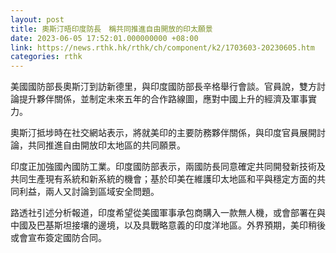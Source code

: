 ```yaml
---
layout: post
title: 奧斯汀晤印度防長　稱共同推進自由開放的印太願景
date: 2023-06-05 17:52:01.000000000 +08:00
link: https://news.rthk.hk/rthk/ch/component/k2/1703603-20230605.htm
categories: rthk
---
```


美國國防部長奧斯汀到訪新德里，與印度國防部長辛格舉行會談。官員說，雙方討論提升夥伴關係，並制定未來五年的合作路線圖，應對中國上升的經濟及軍事實力。

奧斯汀抵埗時在社交網站表示，將就美印的主要防務夥伴關係，與印度官員展開討論，共同推進自由開放印太地區的共同願景。

印度正加強國內國防工業。印度國防部表示，兩國防長同意確定共同開發新技術及共同生產現有系統和新系統的機會；基於印美在維護印太地區和平與穩定方面的共同利益，兩人又討論到區域安全問題。

路透社引述分析報道，印度希望從美國軍事承包商購入一款無人機，或會部署在與中國及巴基斯坦接壤的邊境，以及具戰略意義的印度洋地區。外界預期，美印稍後或會宣布簽定國防合同。
